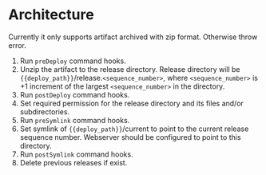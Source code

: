 # Architecture

Currently it only supports artifact archived with zip format. Otherwise throw error.

1. Run `preDeploy` command hooks.
2. Unzip the artifact to the release directory. Release directory will be `{{deploy_path}}`/release.`<sequence_number>`, where `<sequence_number>` is +1 increment of the largest `<sequence_number>` in the directory.
3. Run `postDeploy` command hooks.
4. Set required permission for the release directory and its files and/or subdirectories.
5. Run `preSymlink` command hooks.
6. Set symlink of `{{deploy_path}}`/current to point to the current release sequence number. Webserver should be configured to point to this directory.
7. Run `postSymlink` command hooks.
8. Delete previous releases if exist.
